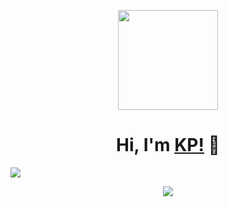 <p align="center"> 
<img src="https://cdn.shopify.com/s/files/1/0330/5504/7812/files/licorne-arc-en-ciel-gif.gif?v=1593674946" height="160px" width="160px">
</p>

<h1 align="center">Hi, I'm <a href="https://kernel-panik.me"  target="_blank">KP!</a> 👋</h1>
    
<p align="left"> 
  <img src="https://komarev.com/ghpvc/?username=KernelPan1k&style=flat&color=red" /> </p>

<p align="center"> 
  <img src="https://github-readme-stats.vercel.app/api?username=KernelPan1k&count_private=true&show_icons=true&theme=radical" />
</p>
